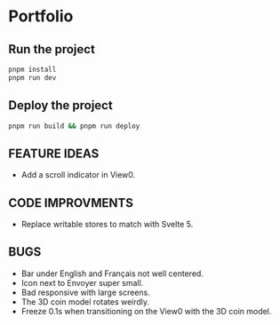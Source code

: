# Portfolio

## Run the project

```sh
pnpm install
pnpm run dev
```

## Deploy the project

```sh
pnpm run build && pnpm run deploy
```

## FEATURE IDEAS

- Add a scroll indicator in View0.

## CODE IMPROVMENTS

- Replace writable stores to match with Svelte 5.

## BUGS

- Bar under English and Français not well centered.
- Icon next to Envoyer super small.
- Bad responsive with large screens.
- The 3D coin model rotates weirdly.
- Freeze 0.1s when transitioning on the View0 with the 3D coin model.
